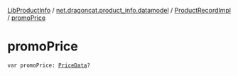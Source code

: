 [LibProductInfo](../../index.md) / [net.dragoncat.product_info.datamodel](../index.md) / [ProductRecordImpl](index.md) / [promoPrice](./promo-price.md)

# promoPrice

`var promoPrice: `[`PriceData`](../-price-data/index.md)`?`